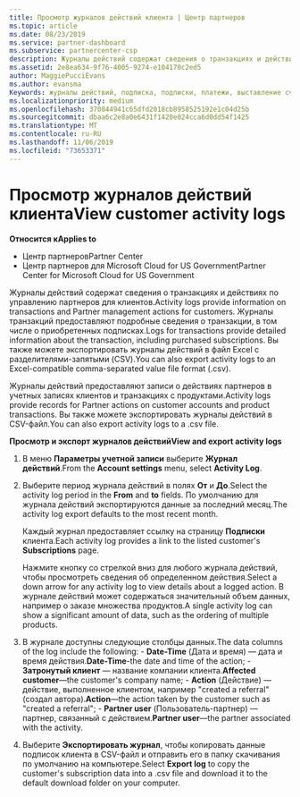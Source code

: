 ```yaml
---
title: Просмотр журналов действий клиента | Центр партнеров
ms.topic: article
ms.date: 08/23/2019
ms.service: partner-dashboard
ms.subservice: partnercenter-csp
description: Журналы действий содержат сведения о транзакциях и действиях по управлению партнеров для клиентов.
ms.assetid: 2e8ea634-9f76-4005-9274-e104170c2ed5
author: MaggiePucciEvans
ms.author: evansma
Keywords: журналы действий, подписка, подписки, платежи, выставление счетов, транзакции
ms.localizationpriority: medium
ms.openlocfilehash: 370844941c65dfd2018cb8958525192e1c04d25b
ms.sourcegitcommit: dbaa6c2e8a0e6431f1420e024cca6d0dd54f1425
ms.translationtype: MT
ms.contentlocale: ru-RU
ms.lasthandoff: 11/06/2019
ms.locfileid: "73653371"
---
```

# <a name="view-customer-activity-logs"></a><span data-ttu-id="de27c-104">Просмотр журналов действий клиента</span><span class="sxs-lookup"><span data-stu-id="de27c-104">View customer activity logs</span></span>

<span data-ttu-id="de27c-105">**Относится к**</span><span class="sxs-lookup"><span data-stu-id="de27c-105">**Applies to**</span></span>

-  <span data-ttu-id="de27c-106">Центр партнеров</span><span class="sxs-lookup"><span data-stu-id="de27c-106">Partner Center</span></span>
-  <span data-ttu-id="de27c-107">Центр партнеров для Microsoft Cloud for US Government</span><span class="sxs-lookup"><span data-stu-id="de27c-107">Partner Center for Microsoft Cloud for US Government</span></span>


<span data-ttu-id="de27c-108">Журналы действий содержат сведения о транзакциях и действиях по управлению партнеров для клиентов.</span><span class="sxs-lookup"><span data-stu-id="de27c-108">Activity logs provide information on transactions and Partner management actions for customers.</span></span> <span data-ttu-id="de27c-109">Журналы транзакций предоставляют подробные сведения о транзакции, в том числе о приобретенных подписках.</span><span class="sxs-lookup"><span data-stu-id="de27c-109">Logs for transactions provide detailed information about the transaction, including purchased subscriptions.</span></span> <span data-ttu-id="de27c-110">Вы также можете экспортировать журналы действий в файл Excel с разделителями-запятыми (CSV).</span><span class="sxs-lookup"><span data-stu-id="de27c-110">You can also export activity logs to an Excel-compatible comma-separated value file format (.csv).</span></span>

<span data-ttu-id="de27c-111">Журналы действий предоставляют записи о действиях партнеров в учетных записях клиентов и транзакциях с продуктами.</span><span class="sxs-lookup"><span data-stu-id="de27c-111">Activity logs provide records for Partner actions on customer accounts and product transactions.</span></span> <span data-ttu-id="de27c-112">Вы также можете экспортировать журналы действий в CSV-файл.</span><span class="sxs-lookup"><span data-stu-id="de27c-112">You can also export activity logs to a .csv file.</span></span>

<span data-ttu-id="de27c-113">**Просмотр и экспорт журналов действий**</span><span class="sxs-lookup"><span data-stu-id="de27c-113">**View and export activity logs**</span></span>

1.  <span data-ttu-id="de27c-114">В меню **Параметры учетной записи** выберите **Журнал действий**.</span><span class="sxs-lookup"><span data-stu-id="de27c-114">From the **Account settings** menu, select **Activity Log**.</span></span>
2.  <span data-ttu-id="de27c-115">Выберите период журнала действий в полях **От** и **До**.</span><span class="sxs-lookup"><span data-stu-id="de27c-115">Select the activity log period in the **From** and **to** fields.</span></span> <span data-ttu-id="de27c-116">По умолчанию для журнала действий экспортируются данные за последний месяц.</span><span class="sxs-lookup"><span data-stu-id="de27c-116">The activity log export defaults to the most recent month.</span></span>

    <span data-ttu-id="de27c-117">Каждый журнал предоставляет ссылку на страницу **Подписки** клиента.</span><span class="sxs-lookup"><span data-stu-id="de27c-117">Each activity log provides a link to the listed customer's **Subscriptions** page.</span></span>

    <span data-ttu-id="de27c-118">Нажмите кнопку со стрелкой вниз для любого журнала действий, чтобы просмотреть сведения об определенном действия.</span><span class="sxs-lookup"><span data-stu-id="de27c-118">Select a down arrow for any activity log to view details about a logged action.</span></span> <span data-ttu-id="de27c-119">В журнале действий может содержаться значительный объем данных, например о заказе множества продуктов.</span><span class="sxs-lookup"><span data-stu-id="de27c-119">A single activity log can show a significant amount of data, such as the ordering of multiple products.</span></span>

3.   <span data-ttu-id="de27c-120">В журнале доступны следующие столбцы данных.</span><span class="sxs-lookup"><span data-stu-id="de27c-120">The data columns of the log include the following:</span></span>
    -   <span data-ttu-id="de27c-121">**Date-Time** (Дата и время) — дата и время действия.</span><span class="sxs-lookup"><span data-stu-id="de27c-121">**Date-Time**-the date and time of the action;</span></span>
    -   <span data-ttu-id="de27c-122">**Затронутый клиент** — название компании клиента.</span><span class="sxs-lookup"><span data-stu-id="de27c-122">**Affected customer**—the customer's company name;</span></span>
    -   <span data-ttu-id="de27c-123">**Action** (Действие) — действие, выполненное клиентом, например "created a referral" (создал автора).</span><span class="sxs-lookup"><span data-stu-id="de27c-123">**Action**—the action taken by the customer such as "created a referral";</span></span>
    -   <span data-ttu-id="de27c-124">**Partner user** (Пользователь-партнер) — партнер, связанный с действием.</span><span class="sxs-lookup"><span data-stu-id="de27c-124">**Partner user**—the partner associated with the activity.</span></span>

4.  <span data-ttu-id="de27c-125">Выберите **Экспортировать журнал**, чтобы копировать данные подписок клиента в CSV-файл и отправить его в папку скачивания по умолчанию на компьютере.</span><span class="sxs-lookup"><span data-stu-id="de27c-125">Select **Export log** to copy the customer's subscription data into a .csv file and download it to the default download folder on your computer.</span></span>
    
 

 



